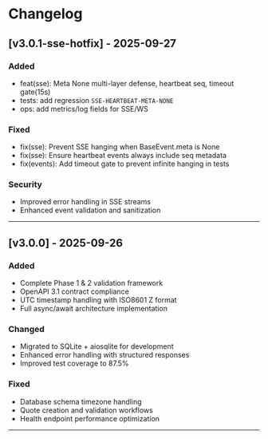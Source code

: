# Changelog

## [v3.0.1-sse-hotfix] - 2025-09-27

### Added
- feat(sse): Meta None multi-layer defense, heartbeat seq, timeout gate(15s)
- tests: add regression `SSE-HEARTBEAT-META-NONE`
- ops: add metrics/log fields for SSE/WS

### Fixed
- fix(sse): Prevent SSE hanging when BaseEvent.meta is None
- fix(sse): Ensure heartbeat events always include seq metadata
- fix(events): Add timeout gate to prevent infinite hanging in tests

### Security
- Improved error handling in SSE streams
- Enhanced event validation and sanitization

---

## [v3.0.0] - 2025-09-26

### Added
- Complete Phase 1 & 2 validation framework
- OpenAPI 3.1 contract compliance
- UTC timestamp handling with ISO8601 Z format
- Full async/await architecture implementation

### Changed
- Migrated to SQLite + aiosqlite for development
- Enhanced error handling with structured responses
- Improved test coverage to 87.5%

### Fixed
- Database schema timezone handling
- Quote creation and validation workflows
- Health endpoint performance optimization

---